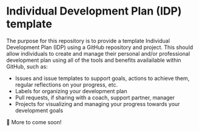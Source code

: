 # Individual Development Plan (IDP) template

The purpose for this repository is to provide a template Individual Development Plan (IDP) using a GitHub repository and project. 
This should allow individuals to create and manage their personal and/or professional development plan using all of the tools and benefits availailable within GitHub, such as:

* Issues and issue templates to support goals, actions to achieve them, regular reflections on your progress, etc.
* Labels for organizing your development plan
* Pull requests, if sharing with a coach, support partner, manager
* Projects for visualizing and managing your progress towards your development goals

🚧 More to come soon!
